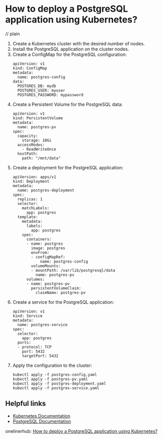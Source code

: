 # How to deploy a PostgreSQL application using Kubernetes?
// plain

1. Create a Kubernetes cluster with the desired number of nodes.
2. Install the PostgreSQL application on the cluster nodes.
3. Create a ConfigMap for the PostgreSQL configuration:
   ```
   apiVersion: v1
   kind: ConfigMap
   metadata:
     name: postgres-config
   data:
     POSTGRES_DB: mydb
     POSTGRES_USER: myuser
     POSTGRES_PASSWORD: mypassword
   ```
4. Create a Persistent Volume for the PostgreSQL data:
   ```
   apiVersion: v1
   kind: PersistentVolume
   metadata:
     name: postgres-pv
   spec:
     capacity:
       storage: 10Gi
     accessModes:
       - ReadWriteOnce
     hostPath:
       path: "/mnt/data"
   ```
5. Create a deployment for the PostgreSQL application:
   ```
   apiVersion: apps/v1
   kind: Deployment
   metadata:
     name: postgres-deployment
   spec:
     replicas: 1
     selector:
       matchLabels:
         app: postgres
     template:
       metadata:
         labels:
           app: postgres
       spec:
         containers:
         - name: postgres
           image: postgres
           envFrom:
           - configMapRef:
               name: postgres-config
           volumeMounts:
           - mountPath: /var/lib/postgresql/data
             name: postgres-pv
         volumes:
         - name: postgres-pv
           persistentVolumeClaim:
             claimName: postgres-pv
   ```
6. Create a service for the PostgreSQL application:
   ```
   apiVersion: v1
   kind: Service
   metadata:
     name: postgres-service
   spec:
     selector:
       app: postgres
     ports:
     - protocol: TCP
       port: 5432
       targetPort: 5432
   ```
7. Apply the configuration to the cluster:
   ```
   kubectl apply -f postgres-config.yaml
   kubectl apply -f postgres-pv.yaml
   kubectl apply -f postgres-deployment.yaml
   kubectl apply -f postgres-service.yaml
   ```

## Helpful links
- [Kubernetes Documentation](https://kubernetes.io/docs/home/)
- [PostgreSQL Documentation](https://www.postgresql.org/docs/)

onelinerhub: [How to deploy a PostgreSQL application using Kubernetes?](https://onelinerhub.com/postgresql/how-to-deploy-a-postgresql-application-using-kubernetes)